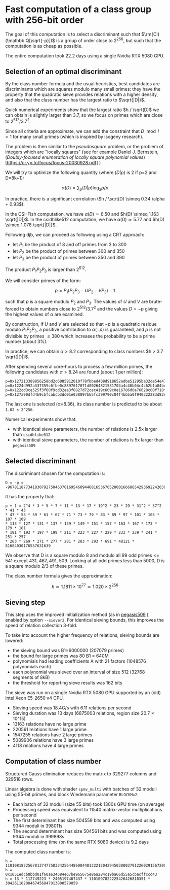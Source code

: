 # Fast computation of a class group with 256-bit order

The goal of this computation is to select a discriminant such
that $\rm{Cl}(\mathbb Q[\sqrt{-p}])$ is a group of order close to $2^{256}$,
but such that the computation is as cheap as possible.

The entire computation took 22.2 days using a single Nvidia RTX 5080 GPU.

## Selection of an optimal discriminant

By the class number formula and the usual heuristics, best candidates are
discriminants which are squares modulo many small primes: they have the
property that the quadratic sieve provides relations with a higher
density, and also that the class number has the largest ratio to $\sqrt{|D|}$.

Quick numerical experiments show that the largest ratio $h / \sqrt(D)$ we can obtain
is slightly larger than 3.7, so we focus on primes which are close to $2^{512} / 3.7^2$.

Since all criteria are approximate, we can add the constraint that $D \mod l = 1$
for many small primes (which is inspired by isogeny research).

The problem is then similar to the _pseudosquare_ problem, or the problem
of integers which are "locally squares" (see for example Daniel J. Bernstein,
(_Doubly-focused enumeration of locally square polynomial values_)[https://cr.yp.to/focus/focus-20030928.pdf] )

We will try to optimize the following quantity (where $(D|p)$ is 2 if p=2 and D=8k+1):

$$ \alpha(D) = \sum_p (D|p) \log_2 p / p $$

In practice, there is a significant correlation ($h / \sqrt(D) \simeq 0.34 \alpha + 0.93$).

In the CSI-Fish computation, we have $\alpha(D) \simeq 6.50$ and $h(D) \simeq 1.163 \sqrt{|D|}$.
In the csidhlike512 computation, we have $\alpha(D) \simeq 5.77$ and $h(D) \simeq 1.078 \sqrt{|D|}$.

Following djb, we can proceed as following using a CRT approach:

* let $P_1$ be the product of 8 and off primes from 3 to 300
* let $P_2$ be the product of primes between 300 and 350
* let $P_3$ be the product of primes between 350 and 390

The product $P_1 P_2 P_3$ is larger than $2^{512}$.

We will consider primes of the form:

$$ p = P_1(P_2 P_3 - U P_2 - V P_3) - 1 $$

such that $p$ is a square modulo $P_2$ and $P_3$. The values of $U$ and $V$
are brute-forced to obtain numbers close to $2^{512} / 3.7^2$ and the values
$D = -p$ giving the highest values of $\alpha$ are examined.

By construction, if $U$ and $V$ are selected so that $-p$ is a quadratic residue
modulo $P_1 P_2 P_3$, a positive contribution to $\alpha(-p)$ is guaranteed,
and $p$ is not divisible by primes $\leq 380$ which increases the probability
to be a prime number (about 3%).

In practice, we can obtain $\alpha > 8.2$ corresponding to class
numbers $h > 3.7 \sqrt{|D|}$.

After spending several core-hours to process a few million primes, the
following candidates with $\alpha > 8.24$ are found (about 1 per million):

```
p=0x127213389856258bd2c6085912010f78fbbed408d918652adbe51295ba32de54e478da39e837e80d5e488d8ac3f889d8cb9469e49dde8d70192a6ed1a56c33ff
p=0x1224d992a337359c6fbe0c8897617071d80264821531704a4c40b04c4c62b1a84bc7301fa2fa365ec3bf14387dcbbb064fa60d0177d021c8379c52ec93688087
p=0x122cd3ce525f3f60f9cd32ea3f0827d72cec419c609c0e16786d0a76628c00f710fc3f9cd1be9b91befd1abaa195de64d9e5881b65fcff42a275eb930476bfaf
p=0x127a90dfd4b9cbfcabcb3dd01e038097b65fc399790c04f4bb5a0f940322283d82e70d3aefa2503610cf64d40ee99cc3c9b3739eb8865ec6ad8adafc66ef100f
```

The last one is selected (α=8.36), its class number is predicted to be about `1.02 × 2^256`.

Numerical experiments show that:

* with identical sieve parameters, the number of relations is 2.5x larger than `csidhlike512`
* with identical sieve parameters, the number of relations is 5x larger than `pegasis509`

## Selected discriminant

The discriminant chosen for the computation is:

```
D = -p = -967811877341830792750463701695460944681653670520001666865429369224203090000819223881442353184785953753633825775038816840982464805933203249883125864402959
```

It has the property that:
```
p + 1 = 2^4 * 3 * 5 * 7 * 11 * 13 * 17 * 19^2 * 23 * 29 * 31^2 * 37^2 * 41 * 43
* 47 * 53 * 59 * 61 * 67 * 71 * 73 * 79 * 83 * 89 * 97 * 101 * 103 * 107 * 109
* 113 * 127 * 131 * 137 * 139 * 149 * 151 * 157 * 163 * 167 * 173 * 179 * 181
* 191 * 193 * 197 * 199 * 211 * 223 * 227 * 229 * 233 * 239 * 241 * 251 * 257
* 263 * 269 * 271 * 277 * 281 * 283 * 293 * 691 * 48121 * 81684030176557631639
```

We observe that D is a square modulo 8 and modulo all 99 odd primes <= 541
except 431, 467, 491, 509. Looking at all odd primes less than 5000,
D is a square modulo 2/3 of these primes.

The class number formula gives the approximation:

$$ h \simeq 1.1811 × 10^{77} \simeq 1.020 × 2^{256} $$

## Sieving step

This step uses the improved initialization method (as in [pegasis509](./pegasis509.md) ),
enabled by option `--siever2`. For identical sieving bounds, this improves
the speed of relation collection 3-fold.

To take into account the higher frequency of relations, sieving bounds are lowered:

* the sieving bound was B1=6000000 (207079 primes)
* the bound for large primes was 80 B1 = 640M
* polynomials had leading coefficients A with 21 factors (1048576 polynomials each)
* each polynomial was sieved over an interval of size 512 (32768 segments of 8kB)
* the threshold for reporting sieve results was 162 bits

The sieve was run on a single Nvidia RTX 5080 GPU supported by an (old)
Intel Xeon E5-2650 v4 CPU.

* Sieving speed was 18.4G/s with 6.11 relations per second
* Sieving duration was 13 days (6875003 relations, region size 20.7 × 10^15)
* 13163 relations have no large prime
* 220561 relations have 1 large prime
* 1547255 relations have 2 large primes
* 5089906 relations have 3 large primes
* 4118 relations have 4 large primes

## Computation of class number

Structured Gauss elimination reduces the matrix to 329277 columns and 329518 rows.

Linear algebra is done with shader `spmv_multi` with batches of 32 moduli
using 55-bit primes, and block Wiedemann parameter `BLOCKM=2`.

* Each batch of 32 moduli (size 55 bits) took 1300s GPU time (on average)
* Processing speed was equivalent to 11540 matrix-vector multiplications per second
* The first determinant has size 504559 bits and was computed using 9344 moduli in 398011s
* The second determinant has size 504561 bits and was computed using 9344 moduli in 399898s
* Total processing time (on the same RTX 5080 device) is 9.2 days

The computed class number is:

```
h = 118108182256781374775833425644860844013221204294503800379122602915672006380867
h = 0x1051edcb8bbd01f60a634684e67be965675e86a284c19ba66d55a5cbacffccd43
h = 13 * 112749223 * 2405197467437 * 1101097822225426426810351 * 30426110208467456847913800579059
```
